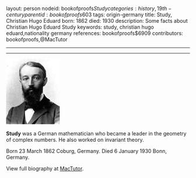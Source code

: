 layout: person
nodeid: bookofproofs$Study
categories: history,19th-century
parentid: bookofproofs$603
tags: origin-germany
title: Study, Christian Hugo Eduard
born: 1862
died: 1930
description: Some facts about Christian Hugo Eduard Study
keywords: study, christian hugo eduard,nationality germany
references: bookofproofs$6909
contributors: bookofproofs,@MacTutor

---


---

![Study.jpg](https://github.com/bookofproofs/bookofproofs.github.io/blob/main/_sources/_assets/images/portraits/Study.jpg?raw=true)

**Study** was a German mathematician who became a leader in the geometry of complex numbers. He also worked on invariant theory.

Born 23 March 1862 Coburg, Germany. Died 6 January 1930 Bonn, Germany.


View full biography at [MacTutor](https://mathshistory.st-andrews.ac.uk/Biographies/Study/).